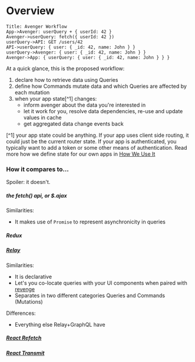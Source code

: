 # Overview

```sequence
Title: Avenger Workflow
App->Avenger: userQuery + { userId: 42 }
Avenger->userQuery: fetch({ userId: 42 })
userQuery->API: GET /users/42
API->userQuery: { user: { _id: 42, name: John } }
userQuery->Avenger: { user: { _id: 42, name: John } }
Avenger->App: { userQuery: { user: { _id: 42, name: John } } }
```

At a quick glance, this is the proposed workflow:

1. declare how to retrieve data using Queries
2. define how Commands mutate data and which Queries are affected by each mutation
3. when your app state[^1] changes:
    - inform avenger about the data you're interested in
    - let it work for you, resolve data dependencies, re-use and update values in cache
    - get aggregated data change events back

[^1] your app state could be anything. If your app uses client side routing, it could just be the current router state. If your app is authenticated, you typically want to add a token or some other means of authentication. Read more how we define state for our own apps in [How We Use It](HowWeUseIt.html)

### How it compares to...

Spoiler: it doesn't.

##### the fetch() api, or $.ajax

Similarities:
- It makes use of `Promise` to represent asynchronicity in queries

##### Redux

##### [Relay](https://github.com/facebook/relay)

Similarities:
- It is declarative
- Let's you co-locate queries with your UI components when paired with [revenge](https://github.com/buildo/revenge)
- Separates in two different categories Queries and Commands (Mutations) 

Differences:
- Everything else Relay+GraphQL have

##### [React Refetch](https://github.com/heroku/react-refetch)

##### [React Transmit](https://github.com/RickWong/react-transmit)